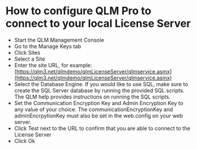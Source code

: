 # How to configure QLM Pro to connect to your local License Server

* Start the QLM Management Console
* Go to the Manage Keys tab
* Click Sites
* Select a Site
* Enter the site URL, for example: [https://qlm3.net/qlmdemo/qlmLicenseServer/qlmservice.asmx](https://qlm3.net/qlmdemo/qlmLicenseServer/qlmservice.asmx)
* Select the Database Engine. If you would like to use SQL, make sure to create the SQL Server database by running the provided SQL scripts. The QLM help provides instructions on running the SQL scripts.
* Set the Communication Encryption Key and Admin Encryption Key to any value of your choice. The communicationEncryptionKey and adminEncrpytionKey must also be set in the web.config on your web server.
* Click Test next to the URL to confirm that you are able to connect to the License Server
* Click Ok

